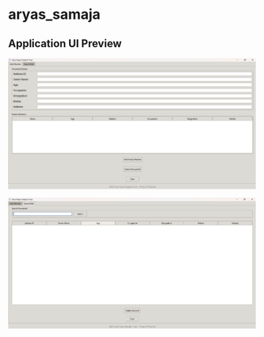 # aryas_samaja

## Application UI Preview

![UI Screenshot](Screenshot%202025-05-15%20203846.png)

![UI Preview](Screenshot%202025-05-15%20204108.png)

